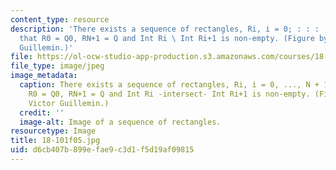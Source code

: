 ```yaml
---
content_type: resource
description: 'There exists a sequence of rectangles, Ri, i = 0; : : : ; N + 1 such
  that R0 = Q0, RN+1 = Q and Int Ri \ Int Ri+1 is non-empty. (Figure by Prof. Victor
  Guillemin.)'
file: https://ol-ocw-studio-app-production.s3.amazonaws.com/courses/18-101-analysis-ii-fall-2005/d6cb407b899efae9c3d1f5d19af09815_18-101f05.jpg
file_type: image/jpeg
image_metadata:
  caption: There exists a sequence of rectangles, Ri, i = 0, ..., N + 1 such that
    R0 = Q0, RN+1 = Q and Int Ri -intersect- Int Ri+1 is non-empty. (Figure by Prof.
    Victor Guillemin.)
  credit: ''
  image-alt: Image of a sequence of rectangles.
resourcetype: Image
title: 18-101f05.jpg
uid: d6cb407b-899e-fae9-c3d1-f5d19af09815
---
```


